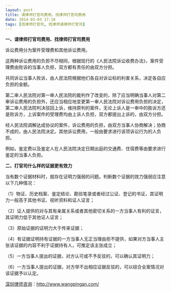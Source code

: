 ```yaml
---
layout: post
title: 请律师打官司费用，找律师打官司费用
date: 2014-03-03 17:18
tags: [找律师打官司, 找律师请律师打官司]
---
```

<strong>一、请律师打官司费用、找律师打官司费用</strong>

诉讼费用分为案件受理费和其他诉讼费用。

这两种诉讼费用的负担不尽相同，根据现行的《人民法院诉讼收费办法》，案件受理费由败诉的当事人负担，双方都有责任的由双方分担。

共同诉讼当事人败诉，由人民法院根据他们各自对诉讼标的利害关系，决定各自应负担的金额。

第二审人民法院对第一审人民法院的裁判作了改变的，除了应当明确当事人对第二审诉讼费用的负担外，还应当相应地变更第一审人民法院对诉讼费用负担的决定，第二审人民法院判决驳回上诉，维持原判的案件，无论上诉人是一审中的胜诉方还是败诉方，上诉案件的受理费均由上诉人负担，双方都提出上诉的，由双方分担。

经人民法院调解达成协议的案件，诉讼费用的负担，由双方当事人协商解决；协商不成的，由人民法院决定。其他诉讼费用，一般由要求进行该项诉讼行为的人负担。

例如，鉴定费以及鉴定人在人民法院决定日期出庭的交通费、住宿费等由要求进行鉴定的当事人负担。

<strong>二、打官司什么样的证据更有效力</strong>

当有数个证据材料时，就存在证明力强弱的问题。判断数个证据的效力强弱应注意以下几种情况：

（1）物证、历史档案、鉴定结论、勘验笔录或者经过公证、登记的书证，其证明力一般高于其他书证、视听资料和证人证言；

（2）证人提供的对与其有亲属关系或者其他密切关系的一方当事人有利的证言，其证明力低于其他证人证言；

（3）原始证据的证明力大于传来证据；

（4）有证据证明持有证据的一方当事人无正当理由拒不提供，如果对方当事人主张该证据的内容不利于证据持有人，可推定该主张成立；

（5）一方当事人提出的证据，对方认可或不予反驳的，可以确认其证明力；

（6）一方当事人提出的证据，对方举不出相应证据反驳的，可以综合全案情况对该证据予以认定。 

<a href="http://www.wangpingan.com/">深圳律师咨询</a>：<a href="http://www.wangpingan.com/">http://www.wangpingan.com/</a>

